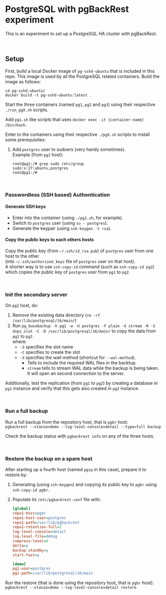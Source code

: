 # PostgreSQL with pgBackRest experiment

This is an experiment to set up a PostgreSQL HA cluster with pgBackRest.

<br/>

## Setup

First, build a local Docker image of `pg-sshd-ubuntu` that is included in this repo.
This image is used by all the PostgreSQL related containers. Build the image as follows:

```shell
cd pg-sshd-ubuntu/
docker build -t pg-sshd-ubuntu:latest .
```

Start the three containers (named `pg1`, `pg2` and `pg3`) using their respective `./run_pgX.sh` scripts.

Add `pg1.sh` like scripts that uses `docker exec -it {container-name} /bin/bash`.

Enter to the containers using their respective `./pgX.sh` scripts to install some prerequisites:

1. Add `postgres` user to sudoers (very handy sometimes).\
   Example (from `pg1` host):
    ```shell
    root@pg1:/# grep sudo /etc/group
    sudo:x:27:ubuntu,postgres
    root@pg1:/#
    ```

<br/>

### Passwordless (SSH based) Authentication

#### Generate SSH keys

-   Enter into the container (using `./pg1.sh`, for example).
-   Switch to `postgres` user (using `su - postgres`).
-   Generate the keypair (using `ssh-keygen -t rsa`).

#### Copy the public keys to each others hosts

Copy the public key (from `~/.ssh/id_rsa.pub`) of `postgres` user from one host to the other\
(into `~/.ssh/authorized_keys` file of `postgres` user on that host).\
A shorter way is to use `ssh-copy-id` command (such as `ssh-copy-id pg2`)\
which copies the public key of `postgres` user from `pg1` to `pg2`.

<br/>

### Init the secondary server

On `pg2` host, do:

1. Remove the existing data directory (`rm -rf /var/lib/postgresql/16/main/`)
2. Run `pg_basebackup -h pg1 -w -U postgres -F plain -X stream -R -S dxps_slot -C -D /var/lib/postgresql/16/main/` to copy the data from `pg1` to `pg2`.\
   where:
    - `-S` specifies the slot name
    - `-C` specifies to create the slot
    - `-X` specifies the wall method (shortcut for `--wal-method`).
        - Tells to include the required WAL files in the backtup.
        - `stream` tells to stream WAL data while the backup is being taken.
          It will open an second connection to the server.

Additionally, test the replication (from `pg1` to `pg2`) by creating a database in `pg1` instance and verify that this gets also created in `pg2` instance.

<br/>

### Run a full backup

Run a full backup from the repository host, that is `pgbr` host:\
`pgbackrest --stanza=demo --log-level-console=detail --type=full backup`

Check the backup status with `pgbackrest info` on any of the three hosts.

<br/>

### Restore the backup on a spare host

After starting up a fourth host (named `pgsp` in this case), prepare it to restore by:

1. Generating (using `ssh-keygen`) and copying its public key to `pgbr` using `ssh-copy-id pgbr`.
2. Populate its `/etc/pgbackrest.conf` file with:

    ```ini
    [global]
    repo1-host=pgbr
    repo1-host-user=postgres
    repo1-path=/var/lib/pgbackrest
    repo1-retention-full=2
    log-level-console=detail
    log-level-file=debug
    compress-level=6
    delta=y
    backup-standby=y
    start-fast=y

    [demo]
    pg1-user=postgres
    pg1-path=/var/lib/postgresql/16/main
    ```

Run the restore (that is done using the repository host, that is `pgbr` host):\
`pgbackrest --stanza=demo --log-level-console=detail restore`

